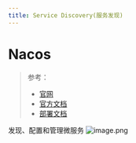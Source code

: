 ```yaml
---
title: Service Discovery(服务发现)
---
```


# Nacos

> 参考：
> - [官网](https://nacos.io/zh-cn/index.html)
> - [官方文档](https://nacos.io/zh-cn/docs/what-is-nacos.html)
> - [部署文档](https://github.com/nacos-group/nacos-k8s)

发现、配置和管理微服务
![image.png](https://notes-learning.oss-cn-beijing.aliyuncs.com/dwwdty/1621820962410-022fd4d3-3f5a-45eb-8b5c-5f176dd11adf.png)
